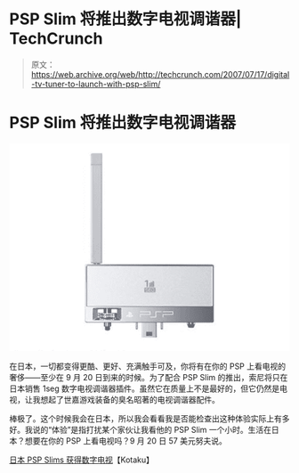 # PSP Slim 将推出数字电视调谐器| TechCrunch

> 原文：<https://web.archive.org/web/http://techcrunch.com/2007/07/17/digital-tv-tuner-to-launch-with-psp-slim/>

# PSP Slim 将推出数字电视调谐器

![](img/7adb874cfe89cc152bc842a1954701a4.png)

在日本，一切都变得更酷、更好、充满触手可及，你将有在你的 PSP 上看电视的奢侈——至少在 9 月 20 日到来的时候。为了配合 PSP Slim 的推出，索尼将只在日本销售 1seg 数字电视调谐器插件。虽然它在质量上不是最好的，但它仍然是电视，让我想起了世嘉游戏装备的臭名昭著的电视调谐器配件。

棒极了。这个时候我会在日本，所以我会看看我是否能检查出这种体验实际上有多好。我说的“体验”是指打扰某个家伙让我看他的 PSP Slim 一个小时。生活在日本？想要在你的 PSP 上看电视吗？9 月 20 日 57 美元努夫说。

[日本 PSP Slims 获得数字电视](https://web.archive.org/web/20130628190453/http://kotaku.com/gaming/teh-future/japanese-psp-slims-getting-digital-tv-279114.php)【Kotaku】